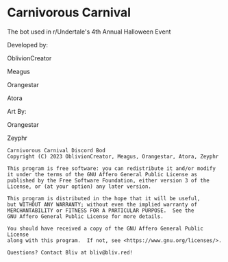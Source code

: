 # Carnivorous Carnival

The bot used in r/Undertale's 4th Annual Halloween Event

Developed by:

OblivionCreator

Meagus

Orangestar

Atora

Art By:

Orangestar

Zeyphr

    Carnivorous Carnival Discord Bod
    Copyright (C) 2023 OblivionCreator, Meagus, Orangestar, Atora, Zeyphr

    This program is free software: you can redistribute it and/or modify
    it under the terms of the GNU Affero General Public License as
    published by the Free Software Foundation, either version 3 of the
    License, or (at your option) any later version.

    This program is distributed in the hope that it will be useful,
    but WITHOUT ANY WARRANTY; without even the implied warranty of
    MERCHANTABILITY or FITNESS FOR A PARTICULAR PURPOSE.  See the
    GNU Affero General Public License for more details.

    You should have received a copy of the GNU Affero General Public License
    along with this program.  If not, see <https://www.gnu.org/licenses/>.

    Questions? Contact Bliv at bliv@bliv.red!
